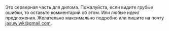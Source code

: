 Это серверная часть для дилома.
Пожалуйста, если видите грубые ошибки, то оставьте комментарий об этом.
Или любые идеи/предложения.
Желательно максимально подробно или пишите на почту jasuwiwk@gmail.com.
